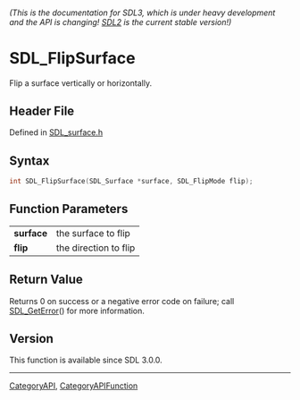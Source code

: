 ###### (This is the documentation for SDL3, which is under heavy development and the API is changing! [SDL2](https://wiki.libsdl.org/SDL2/) is the current stable version!)
# SDL_FlipSurface

Flip a surface vertically or horizontally.

## Header File

Defined in [SDL_surface.h](https://github.com/libsdl-org/SDL/blob/main/include/SDL3/SDL_surface.h)

## Syntax

```c
int SDL_FlipSurface(SDL_Surface *surface, SDL_FlipMode flip);

```

## Function Parameters

|                 |                       |
| --------------- | --------------------- |
| **surface**     | the surface to flip   |
| **flip**        | the direction to flip |

## Return Value

Returns 0 on success or a negative error code on failure; call
[SDL_GetError](SDL_GetError)() for more information.

## Version

This function is available since SDL 3.0.0.

----
[CategoryAPI](CategoryAPI), [CategoryAPIFunction](CategoryAPIFunction)

